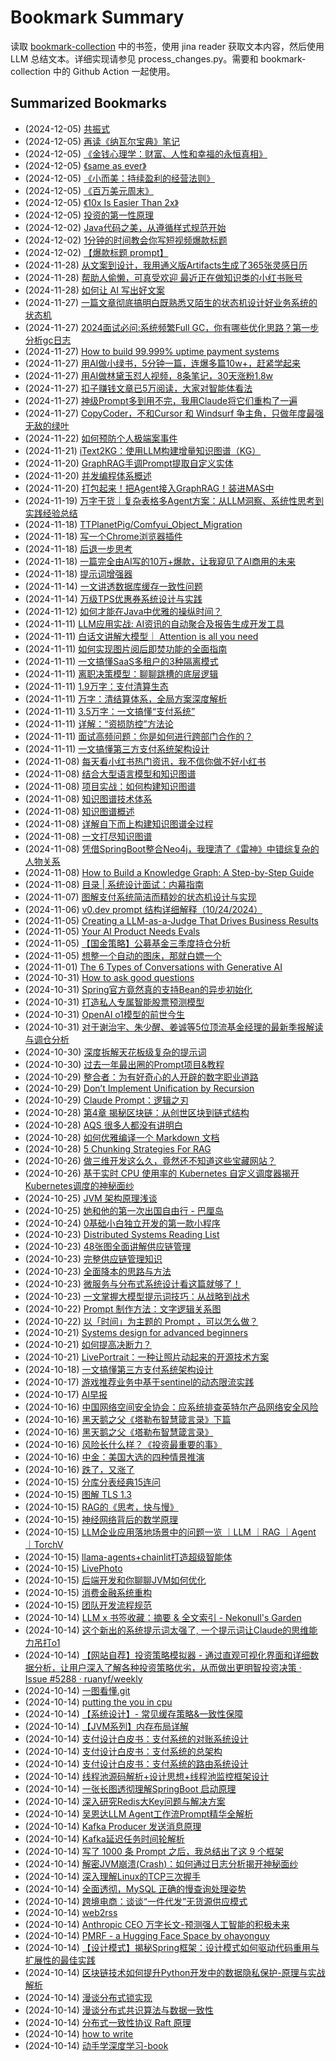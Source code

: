 # Bookmark Summary 
读取 [bookmark-collection](https://github.com/zo0043/bookmark-collection) 中的书签，使用 jina reader 获取文本内容，然后使用 LLM 总结文本。详细实现请参见 process_changes.py。需要和 bookmark-collection 中的 Github Action 一起使用。

## Summarized Bookmarks
- (2024-12-05) [共振式](data/202412/2024-12-05-%E5%85%B1%E6%8C%AF%E5%BC%8F.md)
- (2024-12-05) [再读《纳瓦尔宝典》笔记](data/202412/2024-12-05-%E5%86%8D%E8%AF%BB%E3%80%8A%E7%BA%B3%E7%93%A6%E5%B0%94%E5%AE%9D%E5%85%B8%E3%80%8B%E7%AC%94%E8%AE%B0.md)
- (2024-12-05) [《金钱心理学：财富、人性和幸福的永恒真相》 ](data/202412/2024-12-05-%E3%80%8A%E9%87%91%E9%92%B1%E5%BF%83%E7%90%86%E5%AD%A6%EF%BC%9A%E8%B4%A2%E5%AF%8C%E3%80%81%E4%BA%BA%E6%80%A7%E5%92%8C%E5%B9%B8%E7%A6%8F%E7%9A%84%E6%B0%B8%E6%81%92%E7%9C%9F%E7%9B%B8%E3%80%8B.md)
- (2024-12-05) [《same as  ever》](data/202412/2024-12-05-%E3%80%8Asame-as-ever%E3%80%8B.md)
- (2024-12-05) [《小而美：持续盈利的经营法则》](data/202412/2024-12-05-%E3%80%8A%E5%B0%8F%E8%80%8C%E7%BE%8E%EF%BC%9A%E6%8C%81%E7%BB%AD%E7%9B%88%E5%88%A9%E7%9A%84%E7%BB%8F%E8%90%A5%E6%B3%95%E5%88%99%E3%80%8B.md)
- (2024-12-05) [《百万美元周末》](data/202412/2024-12-05-%E3%80%8A%E7%99%BE%E4%B8%87%E7%BE%8E%E5%85%83%E5%91%A8%E6%9C%AB%E3%80%8B.md)
- (2024-12-05) [《10x Is Easier Than 2x》](data/202412/2024-12-05-%E3%80%8A10x-is-easier-than-2x%E3%80%8B.md)
- (2024-12-05) [投资的第一性原理](data/202412/2024-12-05-%E6%8A%95%E8%B5%84%E7%9A%84%E7%AC%AC%E4%B8%80%E6%80%A7%E5%8E%9F%E7%90%86.md)
- (2024-12-02) [Java代码之美，从遵循样式规范开始](data/202412/2024-12-02-java%E4%BB%A3%E7%A0%81%E4%B9%8B%E7%BE%8E%EF%BC%8C%E4%BB%8E%E9%81%B5%E5%BE%AA%E6%A0%B7%E5%BC%8F%E8%A7%84%E8%8C%83%E5%BC%80%E5%A7%8B.md)
- (2024-12-02) [1分钟的时间教会你写短视频爆款标题](data/202412/2024-12-02-1%E5%88%86%E9%92%9F%E7%9A%84%E6%97%B6%E9%97%B4%E6%95%99%E4%BC%9A%E4%BD%A0%E5%86%99%E7%9F%AD%E8%A7%86%E9%A2%91%E7%88%86%E6%AC%BE%E6%A0%87%E9%A2%98.md)
- (2024-12-02) [【爆款标题 prompt】 ](data/202412/2024-12-02-%E3%80%90%E7%88%86%E6%AC%BE%E6%A0%87%E9%A2%98-prompt%E3%80%91.md)
- (2024-11-28) [从文案到设计，我用通义版Artifacts生成了365张灵感日历](data/202411/2024-11-28-%E4%BB%8E%E6%96%87%E6%A1%88%E5%88%B0%E8%AE%BE%E8%AE%A1%EF%BC%8C%E6%88%91%E7%94%A8%E9%80%9A%E4%B9%89%E7%89%88artifacts%E7%94%9F%E6%88%90%E4%BA%86365%E5%BC%A0%E7%81%B5%E6%84%9F%E6%97%A5%E5%8E%86.md)
- (2024-11-28) [帮助人偷懒，可真受欢迎  最近正在做知识类的小红书账号](data/202411/2024-11-28-%E5%B8%AE%E5%8A%A9%E4%BA%BA%E5%81%B7%E6%87%92%EF%BC%8C%E5%8F%AF%E7%9C%9F%E5%8F%97%E6%AC%A2%E8%BF%8E-%E6%9C%80%E8%BF%91%E6%AD%A3%E5%9C%A8%E5%81%9A%E7%9F%A5%E8%AF%86%E7%B1%BB%E7%9A%84%E5%B0%8F%E7%BA%A2%E4%B9%A6%E8%B4%A6%E5%8F%B7.md)
- (2024-11-28) [如何让 AI 写出好文案](data/202411/2024-11-28-%E5%A6%82%E4%BD%95%E8%AE%A9-ai-%E5%86%99%E5%87%BA%E5%A5%BD%E6%96%87%E6%A1%88.md)
- (2024-11-27) [一篇文章彻底搞明白既熟悉又陌生的状态机设计好业务系统的状态机](data/202411/2024-11-27-%E4%B8%80%E7%AF%87%E6%96%87%E7%AB%A0%E5%BD%BB%E5%BA%95%E6%90%9E%E6%98%8E%E7%99%BD%E6%97%A2%E7%86%9F%E6%82%89%E5%8F%88%E9%99%8C%E7%94%9F%E7%9A%84%E7%8A%B6%E6%80%81%E6%9C%BA%E8%AE%BE%E8%AE%A1%E5%A5%BD%E4%B8%9A%E5%8A%A1%E7%B3%BB%E7%BB%9F%E7%9A%84%E7%8A%B6%E6%80%81%E6%9C%BA.md)
- (2024-11-27) [2024面试必问:系统频繁Full GC，你有哪些优化思路？第一步分析gc日志](data/202411/2024-11-27-2024%E9%9D%A2%E8%AF%95%E5%BF%85%E9%97%AE-%E7%B3%BB%E7%BB%9F%E9%A2%91%E7%B9%81full-gc%EF%BC%8C%E4%BD%A0%E6%9C%89%E5%93%AA%E4%BA%9B%E4%BC%98%E5%8C%96%E6%80%9D%E8%B7%AF%EF%BC%9F%E7%AC%AC%E4%B8%80%E6%AD%A5%E5%88%86%E6%9E%90gc%E6%97%A5%E5%BF%97.md)
- (2024-11-27) [How to build 99.999% uptime payment systems](data/202411/2024-11-27-how-to-build-99.999%25-uptime-payment-systems.md)
- (2024-11-27) [用AI做小绿书，5分钟一篇，连爆多篇10w+，赶紧学起来](data/202411/2024-11-27-%E7%94%A8ai%E5%81%9A%E5%B0%8F%E7%BB%BF%E4%B9%A6%EF%BC%8C5%E5%88%86%E9%92%9F%E4%B8%80%E7%AF%87%EF%BC%8C%E8%BF%9E%E7%88%86%E5%A4%9A%E7%AF%8710w%2B%EF%BC%8C%E8%B5%B6%E7%B4%A7%E5%AD%A6%E8%B5%B7%E6%9D%A5.md)
- (2024-11-27) [用AI做林黛玉怼人视频，8条笔记，30天涨粉1.8w](data/202411/2024-11-27-%E7%94%A8ai%E5%81%9A%E6%9E%97%E9%BB%9B%E7%8E%89%E6%80%BC%E4%BA%BA%E8%A7%86%E9%A2%91%EF%BC%8C8%E6%9D%A1%E7%AC%94%E8%AE%B0%EF%BC%8C30%E5%A4%A9%E6%B6%A8%E7%B2%891.8w.md)
- (2024-11-27) [扣子赚钱文章已5万阅读，大家对智能体看法](data/202411/2024-11-27-%E6%89%A3%E5%AD%90%E8%B5%9A%E9%92%B1%E6%96%87%E7%AB%A0%E5%B7%B25%E4%B8%87%E9%98%85%E8%AF%BB%EF%BC%8C%E5%A4%A7%E5%AE%B6%E5%AF%B9%E6%99%BA%E8%83%BD%E4%BD%93%E7%9C%8B%E6%B3%95.md)
- (2024-11-27) [神级Prompt多到用不完，我用Claude将它们重构了一遍](data/202411/2024-11-27-%E7%A5%9E%E7%BA%A7prompt%E5%A4%9A%E5%88%B0%E7%94%A8%E4%B8%8D%E5%AE%8C%EF%BC%8C%E6%88%91%E7%94%A8claude%E5%B0%86%E5%AE%83%E4%BB%AC%E9%87%8D%E6%9E%84%E4%BA%86%E4%B8%80%E9%81%8D.md)
- (2024-11-27) [CopyCoder，不和Cursor 和 Windsurf 争主角，只做年度最强无敌的绿叶](data/202411/2024-11-27-copycoder%EF%BC%8C%E4%B8%8D%E5%92%8Ccursor-%E5%92%8C-windsurf-%E4%BA%89%E4%B8%BB%E8%A7%92%EF%BC%8C%E5%8F%AA%E5%81%9A%E5%B9%B4%E5%BA%A6%E6%9C%80%E5%BC%BA%E6%97%A0%E6%95%8C%E7%9A%84%E7%BB%BF%E5%8F%B6.md)
- (2024-11-22) [如何预防个人极端案事件](data/202411/2024-11-22-%E5%A6%82%E4%BD%95%E9%A2%84%E9%98%B2%E4%B8%AA%E4%BA%BA%E6%9E%81%E7%AB%AF%E6%A1%88%E4%BA%8B%E4%BB%B6.md)
- (2024-11-21) [iText2KG：使用LLM构建增量知识图谱（KG）](data/202411/2024-11-21-itext2kg%EF%BC%9A%E4%BD%BF%E7%94%A8llm%E6%9E%84%E5%BB%BA%E5%A2%9E%E9%87%8F%E7%9F%A5%E8%AF%86%E5%9B%BE%E8%B0%B1%EF%BC%88kg%EF%BC%89.md)
- (2024-11-20) [GraphRAG手调Prompt提取自定义实体](data/202411/2024-11-20-graphrag%E6%89%8B%E8%B0%83prompt%E6%8F%90%E5%8F%96%E8%87%AA%E5%AE%9A%E4%B9%89%E5%AE%9E%E4%BD%93.md)
- (2024-11-20) [并发编程体系概述](data/202411/2024-11-20-%E5%B9%B6%E5%8F%91%E7%BC%96%E7%A8%8B%E4%BD%93%E7%B3%BB%E6%A6%82%E8%BF%B0.md)
- (2024-11-20) [打包起来！把Agent接入GraphRAG！装进MAS中](data/202411/2024-11-20-%E6%89%93%E5%8C%85%E8%B5%B7%E6%9D%A5%EF%BC%81%E6%8A%8Aagent%E6%8E%A5%E5%85%A5graphrag%EF%BC%81%E8%A3%85%E8%BF%9Bmas%E4%B8%AD.md)
- (2024-11-19) [万字干货｜复杂表格多Agent方案：从LLM洞察、系统性思考到实践经验总结](data/202411/2024-11-19-%E4%B8%87%E5%AD%97%E5%B9%B2%E8%B4%A7%EF%BD%9C%E5%A4%8D%E6%9D%82%E8%A1%A8%E6%A0%BC%E5%A4%9Aagent%E6%96%B9%E6%A1%88%EF%BC%9A%E4%BB%8Ellm%E6%B4%9E%E5%AF%9F%E3%80%81%E7%B3%BB%E7%BB%9F%E6%80%A7%E6%80%9D%E8%80%83%E5%88%B0%E5%AE%9E%E8%B7%B5%E7%BB%8F%E9%AA%8C%E6%80%BB%E7%BB%93.md)
- (2024-11-18) [TTPlanetPig/Comfyui_Object_Migration](data/202411/2024-11-18-ttplanetpig-comfyui_object_migration.md)
- (2024-11-18) [写一个Chrome浏览器插件](data/202411/2024-11-18-%E5%86%99%E4%B8%80%E4%B8%AAchrome%E6%B5%8F%E8%A7%88%E5%99%A8%E6%8F%92%E4%BB%B6.md)
- (2024-11-18) [后退一步思考](data/202411/2024-11-18-%E5%90%8E%E9%80%80%E4%B8%80%E6%AD%A5%E6%80%9D%E8%80%83.md)
- (2024-11-18) [一篇完全由AI写的10万+爆款，让我窥见了AI商用的未来](data/202411/2024-11-18-%E4%B8%80%E7%AF%87%E5%AE%8C%E5%85%A8%E7%94%B1ai%E5%86%99%E7%9A%8410%E4%B8%87%2B%E7%88%86%E6%AC%BE%EF%BC%8C%E8%AE%A9%E6%88%91%E7%AA%A5%E8%A7%81%E4%BA%86ai%E5%95%86%E7%94%A8%E7%9A%84%E6%9C%AA%E6%9D%A5.md)
- (2024-11-18) [提示词增强器](data/202411/2024-11-18-%E6%8F%90%E7%A4%BA%E8%AF%8D%E5%A2%9E%E5%BC%BA%E5%99%A8.md)
- (2024-11-14) [一文讲透数据库缓存一致性问题](data/202411/2024-11-14-%E4%B8%80%E6%96%87%E8%AE%B2%E9%80%8F%E6%95%B0%E6%8D%AE%E5%BA%93%E7%BC%93%E5%AD%98%E4%B8%80%E8%87%B4%E6%80%A7%E9%97%AE%E9%A2%98.md)
- (2024-11-14) [万级TPS优惠券系统设计与实践](data/202411/2024-11-14-%E4%B8%87%E7%BA%A7tps%E4%BC%98%E6%83%A0%E5%88%B8%E7%B3%BB%E7%BB%9F%E8%AE%BE%E8%AE%A1%E4%B8%8E%E5%AE%9E%E8%B7%B5.md)
- (2024-11-12) [如何才能在Java中优雅的操纵时间？](data/202411/2024-11-12-%E5%A6%82%E4%BD%95%E6%89%8D%E8%83%BD%E5%9C%A8java%E4%B8%AD%E4%BC%98%E9%9B%85%E7%9A%84%E6%93%8D%E7%BA%B5%E6%97%B6%E9%97%B4%EF%BC%9F.md)
- (2024-11-11) [LLM应用实战: AI资讯的自动聚合及报告生成开发工具](data/202411/2024-11-11-llm%E5%BA%94%E7%94%A8%E5%AE%9E%E6%88%98-ai%E8%B5%84%E8%AE%AF%E7%9A%84%E8%87%AA%E5%8A%A8%E8%81%9A%E5%90%88%E5%8F%8A%E6%8A%A5%E5%91%8A%E7%94%9F%E6%88%90%E5%BC%80%E5%8F%91%E5%B7%A5%E5%85%B7.md)
- (2024-11-11) [白话文讲解大模型｜ Attention is all you need](data/202411/2024-11-11-%E7%99%BD%E8%AF%9D%E6%96%87%E8%AE%B2%E8%A7%A3%E5%A4%A7%E6%A8%A1%E5%9E%8B%EF%BD%9C-attention-is-all-you-need.md)
- (2024-11-11) [如何实现图片阅后即焚功能的全面指南](data/202411/2024-11-11-%E5%A6%82%E4%BD%95%E5%AE%9E%E7%8E%B0%E5%9B%BE%E7%89%87%E9%98%85%E5%90%8E%E5%8D%B3%E7%84%9A%E5%8A%9F%E8%83%BD%E7%9A%84%E5%85%A8%E9%9D%A2%E6%8C%87%E5%8D%97.md)
- (2024-11-11) [一文搞懂SaaS多租户的3种隔离模式](data/202411/2024-11-11-%E4%B8%80%E6%96%87%E6%90%9E%E6%87%82saas%E5%A4%9A%E7%A7%9F%E6%88%B7%E7%9A%843%E7%A7%8D%E9%9A%94%E7%A6%BB%E6%A8%A1%E5%BC%8F.md)
- (2024-11-11) [离职决策模型：聊聊跳槽的底层逻辑](data/202411/2024-11-11-%E7%A6%BB%E8%81%8C%E5%86%B3%E7%AD%96%E6%A8%A1%E5%9E%8B%EF%BC%9A%E8%81%8A%E8%81%8A%E8%B7%B3%E6%A7%BD%E7%9A%84%E5%BA%95%E5%B1%82%E9%80%BB%E8%BE%91.md)
- (2024-11-11) [1.9万字：支付清算生态](data/202411/2024-11-11-1.9%E4%B8%87%E5%AD%97%EF%BC%9A%E6%94%AF%E4%BB%98%E6%B8%85%E7%AE%97%E7%94%9F%E6%80%81.md)
- (2024-11-11) [万字：清结算体系，全局方案深度解析](data/202411/2024-11-11-%E4%B8%87%E5%AD%97%EF%BC%9A%E6%B8%85%E7%BB%93%E7%AE%97%E4%BD%93%E7%B3%BB%EF%BC%8C%E5%85%A8%E5%B1%80%E6%96%B9%E6%A1%88%E6%B7%B1%E5%BA%A6%E8%A7%A3%E6%9E%90.md)
- (2024-11-11) [3.5万字：一文搞懂“支付系统”](data/202411/2024-11-11-3.5%E4%B8%87%E5%AD%97%EF%BC%9A%E4%B8%80%E6%96%87%E6%90%9E%E6%87%82%E2%80%9C%E6%94%AF%E4%BB%98%E7%B3%BB%E7%BB%9F%E2%80%9D.md)
- (2024-11-11) [详解：“资损防控”方法论](data/202411/2024-11-11-%E8%AF%A6%E8%A7%A3%EF%BC%9A%E2%80%9C%E8%B5%84%E6%8D%9F%E9%98%B2%E6%8E%A7%E2%80%9D%E6%96%B9%E6%B3%95%E8%AE%BA.md)
- (2024-11-11) [面试高频问题：你是如何进行跨部门合作的？](data/202411/2024-11-11-%E9%9D%A2%E8%AF%95%E9%AB%98%E9%A2%91%E9%97%AE%E9%A2%98%EF%BC%9A%E4%BD%A0%E6%98%AF%E5%A6%82%E4%BD%95%E8%BF%9B%E8%A1%8C%E8%B7%A8%E9%83%A8%E9%97%A8%E5%90%88%E4%BD%9C%E7%9A%84%EF%BC%9F.md)
- (2024-11-11) [一文搞懂第三方支付系统架构设计](data/202411/2024-11-11-%E4%B8%80%E6%96%87%E6%90%9E%E6%87%82%E7%AC%AC%E4%B8%89%E6%96%B9%E6%94%AF%E4%BB%98%E7%B3%BB%E7%BB%9F%E6%9E%B6%E6%9E%84%E8%AE%BE%E8%AE%A1.md)
- (2024-11-08) [每天看小红书热门资讯，我不信你做不好小红书](data/202411/2024-11-08-%E6%AF%8F%E5%A4%A9%E7%9C%8B%E5%B0%8F%E7%BA%A2%E4%B9%A6%E7%83%AD%E9%97%A8%E8%B5%84%E8%AE%AF%EF%BC%8C%E6%88%91%E4%B8%8D%E4%BF%A1%E4%BD%A0%E5%81%9A%E4%B8%8D%E5%A5%BD%E5%B0%8F%E7%BA%A2%E4%B9%A6.md)
- (2024-11-08) [结合大型语言模型和知识图谱 ](data/202411/2024-11-08-%E7%BB%93%E5%90%88%E5%A4%A7%E5%9E%8B%E8%AF%AD%E8%A8%80%E6%A8%A1%E5%9E%8B%E5%92%8C%E7%9F%A5%E8%AF%86%E5%9B%BE%E8%B0%B1.md)
- (2024-11-08) [项目实战：如何构建知识图谱](data/202411/2024-11-08-%E9%A1%B9%E7%9B%AE%E5%AE%9E%E6%88%98%EF%BC%9A%E5%A6%82%E4%BD%95%E6%9E%84%E5%BB%BA%E7%9F%A5%E8%AF%86%E5%9B%BE%E8%B0%B1.md)
- (2024-11-08) [知识图谱技术体系](data/202411/2024-11-08-%E7%9F%A5%E8%AF%86%E5%9B%BE%E8%B0%B1%E6%8A%80%E6%9C%AF%E4%BD%93%E7%B3%BB.md)
- (2024-11-08) [知识图谱概述](data/202411/2024-11-08-%E7%9F%A5%E8%AF%86%E5%9B%BE%E8%B0%B1%E6%A6%82%E8%BF%B0.md)
- (2024-11-08) [详解自下而上构建知识图谱全过程](data/202411/2024-11-08-%E8%AF%A6%E8%A7%A3%E8%87%AA%E4%B8%8B%E8%80%8C%E4%B8%8A%E6%9E%84%E5%BB%BA%E7%9F%A5%E8%AF%86%E5%9B%BE%E8%B0%B1%E5%85%A8%E8%BF%87%E7%A8%8B.md)
- (2024-11-08) [一文打尽知识图谱](data/202411/2024-11-08-%E4%B8%80%E6%96%87%E6%89%93%E5%B0%BD%E7%9F%A5%E8%AF%86%E5%9B%BE%E8%B0%B1.md)
- (2024-11-08) [凭借SpringBoot整合Neo4j，我理清了《雷神》中错综复杂的人物关系](data/202411/2024-11-08-%E5%87%AD%E5%80%9Fspringboot%E6%95%B4%E5%90%88neo4j%EF%BC%8C%E6%88%91%E7%90%86%E6%B8%85%E4%BA%86%E3%80%8A%E9%9B%B7%E7%A5%9E%E3%80%8B%E4%B8%AD%E9%94%99%E7%BB%BC%E5%A4%8D%E6%9D%82%E7%9A%84%E4%BA%BA%E7%89%A9%E5%85%B3%E7%B3%BB.md)
- (2024-11-08) [How to Build a Knowledge Graph: A Step-by-Step Guide](data/202411/2024-11-08-how-to-build-a-knowledge-graph-a-step-by-step-guide.md)
- (2024-11-08) [目录 | 系统设计面试：内幕指南](data/202411/2024-11-08-%E7%9B%AE%E5%BD%95-%E7%B3%BB%E7%BB%9F%E8%AE%BE%E8%AE%A1%E9%9D%A2%E8%AF%95%EF%BC%9A%E5%86%85%E5%B9%95%E6%8C%87%E5%8D%97.md)
- (2024-11-07) [图解支付系统简洁而精妙的状态机设计与实现](data/202411/2024-11-07-%E5%9B%BE%E8%A7%A3%E6%94%AF%E4%BB%98%E7%B3%BB%E7%BB%9F%E7%AE%80%E6%B4%81%E8%80%8C%E7%B2%BE%E5%A6%99%E7%9A%84%E7%8A%B6%E6%80%81%E6%9C%BA%E8%AE%BE%E8%AE%A1%E4%B8%8E%E5%AE%9E%E7%8E%B0.md)
- (2024-11-06) [v0.dev prompt 结构详细解释（10/24/2024）](data/202411/2024-11-06-v0.dev-prompt-%E7%BB%93%E6%9E%84%E8%AF%A6%E7%BB%86%E8%A7%A3%E9%87%8A%EF%BC%8810-24-2024%EF%BC%89.md)
- (2024-11-05) [Creating a LLM-as-a-Judge That Drives Business Results](data/202411/2024-11-05-creating-a-llm-as-a-judge-that-drives-business-results.md)
- (2024-11-05) [Your AI Product Needs Evals](data/202411/2024-11-05-your-ai-product-needs-evals.md)
- (2024-11-05) [【国金策略】公募基金三季度持仓分析](data/202411/2024-11-05-%E3%80%90%E5%9B%BD%E9%87%91%E7%AD%96%E7%95%A5%E3%80%91%E5%85%AC%E5%8B%9F%E5%9F%BA%E9%87%91%E4%B8%89%E5%AD%A3%E5%BA%A6%E6%8C%81%E4%BB%93%E5%88%86%E6%9E%90.md)
- (2024-11-05) [想整一个自动的图床，那就白嫖一个](data/202411/2024-11-05-%E6%83%B3%E6%95%B4%E4%B8%80%E4%B8%AA%E8%87%AA%E5%8A%A8%E7%9A%84%E5%9B%BE%E5%BA%8A%EF%BC%8C%E9%82%A3%E5%B0%B1%E7%99%BD%E5%AB%96%E4%B8%80%E4%B8%AA.md)
- (2024-11-01) [The 6 Types of Conversations with Generative AI](data/202411/2024-11-01-the-6-types-of-conversations-with-generative-ai.md)
- (2024-10-31) [How to ask good questions](data/202410/2024-10-31-how-to-ask-good-questions.md)
- (2024-10-31) [Spring官方竟然真的支持Bean的异步初始化](data/202410/2024-10-31-spring%E5%AE%98%E6%96%B9%E7%AB%9F%E7%84%B6%E7%9C%9F%E7%9A%84%E6%94%AF%E6%8C%81bean%E7%9A%84%E5%BC%82%E6%AD%A5%E5%88%9D%E5%A7%8B%E5%8C%96.md)
- (2024-10-31) [打造私人专属智能股票预测模型](data/202410/2024-10-31-%E6%89%93%E9%80%A0%E7%A7%81%E4%BA%BA%E4%B8%93%E5%B1%9E%E6%99%BA%E8%83%BD%E8%82%A1%E7%A5%A8%E9%A2%84%E6%B5%8B%E6%A8%A1%E5%9E%8B.md)
- (2024-10-31) [OpenAI o1模型的前世今生](data/202410/2024-10-31-openai-o1%E6%A8%A1%E5%9E%8B%E7%9A%84%E5%89%8D%E4%B8%96%E4%BB%8A%E7%94%9F.md)
- (2024-10-31) [对于谢治宇、朱少醒、姜诚等5位顶流基金经理的最新季报解读与调仓分析](data/202410/2024-10-31-%E5%AF%B9%E4%BA%8E%E8%B0%A2%E6%B2%BB%E5%AE%87%E3%80%81%E6%9C%B1%E5%B0%91%E9%86%92%E3%80%81%E5%A7%9C%E8%AF%9A%E7%AD%895%E4%BD%8D%E9%A1%B6%E6%B5%81%E5%9F%BA%E9%87%91%E7%BB%8F%E7%90%86%E7%9A%84%E6%9C%80%E6%96%B0%E5%AD%A3%E6%8A%A5%E8%A7%A3%E8%AF%BB%E4%B8%8E%E8%B0%83%E4%BB%93%E5%88%86%E6%9E%90.md)
- (2024-10-30) [深度拆解天花板级复杂的提示词](data/202410/2024-10-30-%E6%B7%B1%E5%BA%A6%E6%8B%86%E8%A7%A3%E5%A4%A9%E8%8A%B1%E6%9D%BF%E7%BA%A7%E5%A4%8D%E6%9D%82%E7%9A%84%E6%8F%90%E7%A4%BA%E8%AF%8D.md)
- (2024-10-30) [过去一年最出圈的Prompt项目&教程](data/202410/2024-10-30-%E8%BF%87%E5%8E%BB%E4%B8%80%E5%B9%B4%E6%9C%80%E5%87%BA%E5%9C%88%E7%9A%84prompt%E9%A1%B9%E7%9B%AE%26%E6%95%99%E7%A8%8B.md)
- (2024-10-29) [整合者：为有好奇心的人开辟的数字职业道路](data/202410/2024-10-29-%E6%95%B4%E5%90%88%E8%80%85%EF%BC%9A%E4%B8%BA%E6%9C%89%E5%A5%BD%E5%A5%87%E5%BF%83%E7%9A%84%E4%BA%BA%E5%BC%80%E8%BE%9F%E7%9A%84%E6%95%B0%E5%AD%97%E8%81%8C%E4%B8%9A%E9%81%93%E8%B7%AF.md)
- (2024-10-29) [Don’t Implement Unification by Recursion](data/202410/2024-10-29-don%E2%80%99t-implement-unification-by-recursion.md)
- (2024-10-29) [Claude Prompt：逻辑之刃](data/202410/2024-10-29-claude-prompt%EF%BC%9A%E9%80%BB%E8%BE%91%E4%B9%8B%E5%88%83.md)
- (2024-10-28) [第4章 揭秘区块链：从创世区块到链式结构](data/202410/2024-10-28-%E7%AC%AC4%E7%AB%A0-%E6%8F%AD%E7%A7%98%E5%8C%BA%E5%9D%97%E9%93%BE%EF%BC%9A%E4%BB%8E%E5%88%9B%E4%B8%96%E5%8C%BA%E5%9D%97%E5%88%B0%E9%93%BE%E5%BC%8F%E7%BB%93%E6%9E%84.md)
- (2024-10-28) [AQS 很多人都没有讲明白 ](data/202410/2024-10-28-aqs-%E5%BE%88%E5%A4%9A%E4%BA%BA%E9%83%BD%E6%B2%A1%E6%9C%89%E8%AE%B2%E6%98%8E%E7%99%BD.md)
- (2024-10-28) [如何优雅编译一个 Markdown 文档](data/202410/2024-10-28-%E5%A6%82%E4%BD%95%E4%BC%98%E9%9B%85%E7%BC%96%E8%AF%91%E4%B8%80%E4%B8%AA-markdown-%E6%96%87%E6%A1%A3.md)
- (2024-10-28) [5 Chunking Strategies For RAG](data/202410/2024-10-28-5-chunking-strategies-for-rag.md)
- (2024-10-26) [做三维开发这么久，竟然还不知道这些宝藏网站？](data/202410/2024-10-26-%E5%81%9A%E4%B8%89%E7%BB%B4%E5%BC%80%E5%8F%91%E8%BF%99%E4%B9%88%E4%B9%85%EF%BC%8C%E7%AB%9F%E7%84%B6%E8%BF%98%E4%B8%8D%E7%9F%A5%E9%81%93%E8%BF%99%E4%BA%9B%E5%AE%9D%E8%97%8F%E7%BD%91%E7%AB%99%EF%BC%9F.md)
- (2024-10-26) [基于实时 CPU 使用率的 Kubernetes 自定义调度器揭开Kubernetes调度的神秘面纱](data/202410/2024-10-26-%E5%9F%BA%E4%BA%8E%E5%AE%9E%E6%97%B6-cpu-%E4%BD%BF%E7%94%A8%E7%8E%87%E7%9A%84-kubernetes-%E8%87%AA%E5%AE%9A%E4%B9%89%E8%B0%83%E5%BA%A6%E5%99%A8%E6%8F%AD%E5%BC%80kubernetes%E8%B0%83%E5%BA%A6%E7%9A%84%E7%A5%9E%E7%A7%98%E9%9D%A2%E7%BA%B1.md)
- (2024-10-25) [JVM 架构原理浅谈](data/202410/2024-10-25-jvm-%E6%9E%B6%E6%9E%84%E5%8E%9F%E7%90%86%E6%B5%85%E8%B0%88.md)
- (2024-10-25) [她和他的第一次出国自由行 - 巴厘岛](data/202410/2024-10-25-%E5%A5%B9%E5%92%8C%E4%BB%96%E7%9A%84%E7%AC%AC%E4%B8%80%E6%AC%A1%E5%87%BA%E5%9B%BD%E8%87%AA%E7%94%B1%E8%A1%8C---%E5%B7%B4%E5%8E%98%E5%B2%9B.md)
- (2024-10-24) [0基础小白独立开发的第一款小程序 ](data/202410/2024-10-24-0%E5%9F%BA%E7%A1%80%E5%B0%8F%E7%99%BD%E7%8B%AC%E7%AB%8B%E5%BC%80%E5%8F%91%E7%9A%84%E7%AC%AC%E4%B8%80%E6%AC%BE%E5%B0%8F%E7%A8%8B%E5%BA%8F.md)
- (2024-10-23) [Distributed Systems Reading List](data/202410/2024-10-23-distributed-systems-reading-list.md)
- (2024-10-23) [48张图全面讲解供应链管理](data/202410/2024-10-23-48%E5%BC%A0%E5%9B%BE%E5%85%A8%E9%9D%A2%E8%AE%B2%E8%A7%A3%E4%BE%9B%E5%BA%94%E9%93%BE%E7%AE%A1%E7%90%86.md)
- (2024-10-23) [完整供应链管理知识](data/202410/2024-10-23-%E5%AE%8C%E6%95%B4%E4%BE%9B%E5%BA%94%E9%93%BE%E7%AE%A1%E7%90%86%E7%9F%A5%E8%AF%86.md)
- (2024-10-23) [全面降本的思路与方法](data/202410/2024-10-23-%E5%85%A8%E9%9D%A2%E9%99%8D%E6%9C%AC%E7%9A%84%E6%80%9D%E8%B7%AF%E4%B8%8E%E6%96%B9%E6%B3%95.md)
- (2024-10-23) [微服务与分布式系统设计看这篇就够了！](data/202410/2024-10-23-%E5%BE%AE%E6%9C%8D%E5%8A%A1%E4%B8%8E%E5%88%86%E5%B8%83%E5%BC%8F%E7%B3%BB%E7%BB%9F%E8%AE%BE%E8%AE%A1%E7%9C%8B%E8%BF%99%E7%AF%87%E5%B0%B1%E5%A4%9F%E4%BA%86%EF%BC%81.md)
- (2024-10-23) [一文掌握大模型提示词技巧：从战略到战术](data/202410/2024-10-23-%E4%B8%80%E6%96%87%E6%8E%8C%E6%8F%A1%E5%A4%A7%E6%A8%A1%E5%9E%8B%E6%8F%90%E7%A4%BA%E8%AF%8D%E6%8A%80%E5%B7%A7%EF%BC%9A%E4%BB%8E%E6%88%98%E7%95%A5%E5%88%B0%E6%88%98%E6%9C%AF.md)
- (2024-10-22) [Prompt 制作方法：文字逻辑关系图](data/202410/2024-10-22-prompt-%E5%88%B6%E4%BD%9C%E6%96%B9%E6%B3%95%EF%BC%9A%E6%96%87%E5%AD%97%E9%80%BB%E8%BE%91%E5%85%B3%E7%B3%BB%E5%9B%BE.md)
- (2024-10-22) [以「时间」为主题的 Prompt ，可以怎么做？](data/202410/2024-10-22-%E4%BB%A5%E3%80%8C%E6%97%B6%E9%97%B4%E3%80%8D%E4%B8%BA%E4%B8%BB%E9%A2%98%E7%9A%84-prompt-%EF%BC%8C%E5%8F%AF%E4%BB%A5%E6%80%8E%E4%B9%88%E5%81%9A%EF%BC%9F.md)
- (2024-10-21) [Systems design for advanced beginners](data/202410/2024-10-21-systems-design-for-advanced-beginners.md)
- (2024-10-21) [如何提高决断力？](data/202410/2024-10-21-%E5%A6%82%E4%BD%95%E6%8F%90%E9%AB%98%E5%86%B3%E6%96%AD%E5%8A%9B%EF%BC%9F.md)
- (2024-10-21) [LivePortrait：一种让照片动起来的开源技术方案](data/202410/2024-10-21-liveportrait%EF%BC%9A%E4%B8%80%E7%A7%8D%E8%AE%A9%E7%85%A7%E7%89%87%E5%8A%A8%E8%B5%B7%E6%9D%A5%E7%9A%84%E5%BC%80%E6%BA%90%E6%8A%80%E6%9C%AF%E6%96%B9%E6%A1%88.md)
- (2024-10-18) [一文搞懂第三方支付系统架构设计](data/202410/2024-10-18-%E4%B8%80%E6%96%87%E6%90%9E%E6%87%82%E7%AC%AC%E4%B8%89%E6%96%B9%E6%94%AF%E4%BB%98%E7%B3%BB%E7%BB%9F%E6%9E%B6%E6%9E%84%E8%AE%BE%E8%AE%A1.md)
- (2024-10-17) [游戏推荐业务中基于sentinel的动态限流实践](data/202410/2024-10-17-%E6%B8%B8%E6%88%8F%E6%8E%A8%E8%8D%90%E4%B8%9A%E5%8A%A1%E4%B8%AD%E5%9F%BA%E4%BA%8Esentinel%E7%9A%84%E5%8A%A8%E6%80%81%E9%99%90%E6%B5%81%E5%AE%9E%E8%B7%B5.md)
- (2024-10-17) [AI早报](data/202410/2024-10-17-ai%E6%97%A9%E6%8A%A5.md)
- (2024-10-16) [中国网络空间安全协会：应系统排查英特尔产品网络安全风险](data/202410/2024-10-16-%E4%B8%AD%E5%9B%BD%E7%BD%91%E7%BB%9C%E7%A9%BA%E9%97%B4%E5%AE%89%E5%85%A8%E5%8D%8F%E4%BC%9A%EF%BC%9A%E5%BA%94%E7%B3%BB%E7%BB%9F%E6%8E%92%E6%9F%A5%E8%8B%B1%E7%89%B9%E5%B0%94%E4%BA%A7%E5%93%81%E7%BD%91%E7%BB%9C%E5%AE%89%E5%85%A8%E9%A3%8E%E9%99%A9.md)
- (2024-10-16) [黑天鹅之父《塔勒布智慧箴言录》下篇](data/202410/2024-10-16-%E9%BB%91%E5%A4%A9%E9%B9%85%E4%B9%8B%E7%88%B6%E3%80%8A%E5%A1%94%E5%8B%92%E5%B8%83%E6%99%BA%E6%85%A7%E7%AE%B4%E8%A8%80%E5%BD%95%E3%80%8B%E4%B8%8B%E7%AF%87.md)
- (2024-10-16) [黑天鹅之父《塔勒布智慧箴言录》](data/202410/2024-10-16-%E9%BB%91%E5%A4%A9%E9%B9%85%E4%B9%8B%E7%88%B6%E3%80%8A%E5%A1%94%E5%8B%92%E5%B8%83%E6%99%BA%E6%85%A7%E7%AE%B4%E8%A8%80%E5%BD%95%E3%80%8B.md)
- (2024-10-16) [风险长什么样？《投资最重要的事》](data/202410/2024-10-16-%E9%A3%8E%E9%99%A9%E9%95%BF%E4%BB%80%E4%B9%88%E6%A0%B7%EF%BC%9F%E3%80%8A%E6%8A%95%E8%B5%84%E6%9C%80%E9%87%8D%E8%A6%81%E7%9A%84%E4%BA%8B%E3%80%8B.md)
- (2024-10-16) [中金：美国大选的四种情景推演](data/202410/2024-10-16-%E4%B8%AD%E9%87%91%EF%BC%9A%E7%BE%8E%E5%9B%BD%E5%A4%A7%E9%80%89%E7%9A%84%E5%9B%9B%E7%A7%8D%E6%83%85%E6%99%AF%E6%8E%A8%E6%BC%94.md)
- (2024-10-16) [跌了，又涨了](data/202410/2024-10-16-%E8%B7%8C%E4%BA%86%EF%BC%8C%E5%8F%88%E6%B6%A8%E4%BA%86.md)
- (2024-10-15) [分库分表经典15连问](data/202410/2024-10-15-%E5%88%86%E5%BA%93%E5%88%86%E8%A1%A8%E7%BB%8F%E5%85%B815%E8%BF%9E%E9%97%AE.md)
- (2024-10-15) [图解 TLS 1.3](data/202410/2024-10-15-%E5%9B%BE%E8%A7%A3-tls-1.3.md)
- (2024-10-15) [RAG的《思考，快与慢》](data/202410/2024-10-15-rag%E7%9A%84%E3%80%8A%E6%80%9D%E8%80%83%EF%BC%8C%E5%BF%AB%E4%B8%8E%E6%85%A2%E3%80%8B.md)
- (2024-10-15) [神经网络背后的数学原理](data/202410/2024-10-15-%E7%A5%9E%E7%BB%8F%E7%BD%91%E7%BB%9C%E8%83%8C%E5%90%8E%E7%9A%84%E6%95%B0%E5%AD%A6%E5%8E%9F%E7%90%86.md)
- (2024-10-15) [LLM企业应用落地场景中的问题一览 ｜LLM ｜RAG ｜Agent ｜TorchV](data/202410/2024-10-15-llm%E4%BC%81%E4%B8%9A%E5%BA%94%E7%94%A8%E8%90%BD%E5%9C%B0%E5%9C%BA%E6%99%AF%E4%B8%AD%E7%9A%84%E9%97%AE%E9%A2%98%E4%B8%80%E8%A7%88-%EF%BD%9Cllm-%EF%BD%9Crag-%EF%BD%9Cagent-%EF%BD%9Ctorchv.md)
- (2024-10-15) [llama-agents+chainlit打造超级智能体](data/202410/2024-10-15-llama-agents%2Bchainlit%E6%89%93%E9%80%A0%E8%B6%85%E7%BA%A7%E6%99%BA%E8%83%BD%E4%BD%93.md)
- (2024-10-15) [LivePhoto](data/202410/2024-10-15-livephoto.md)
- (2024-10-15) [后端开发和你聊聊JVM如何优化](data/202410/2024-10-15-%E5%90%8E%E7%AB%AF%E5%BC%80%E5%8F%91%E5%92%8C%E4%BD%A0%E8%81%8A%E8%81%8Ajvm%E5%A6%82%E4%BD%95%E4%BC%98%E5%8C%96.md)
- (2024-10-15) [消费金融系统重构](data/202410/2024-10-15-%E6%B6%88%E8%B4%B9%E9%87%91%E8%9E%8D%E7%B3%BB%E7%BB%9F%E9%87%8D%E6%9E%84.md)
- (2024-10-15) [团队开发流程规范](data/202410/2024-10-15-%E5%9B%A2%E9%98%9F%E5%BC%80%E5%8F%91%E6%B5%81%E7%A8%8B%E8%A7%84%E8%8C%83.md)
- (2024-10-14) [LLM x 书签收藏：摘要 & 全文索引 - Nekonull's Garden](data/202410/2024-10-14-llm-x-%E4%B9%A6%E7%AD%BE%E6%94%B6%E8%97%8F%EF%BC%9A%E6%91%98%E8%A6%81-%26-%E5%85%A8%E6%96%87%E7%B4%A2%E5%BC%95---nekonull%27s-garden.md)
- (2024-10-14) [这个新出的系统提示词太强了, 一个提示词让Claude的思维能力吊打o1](data/202410/2024-10-14-%E8%BF%99%E4%B8%AA%E6%96%B0%E5%87%BA%E7%9A%84%E7%B3%BB%E7%BB%9F%E6%8F%90%E7%A4%BA%E8%AF%8D%E5%A4%AA%E5%BC%BA%E4%BA%86%2C-%E4%B8%80%E4%B8%AA%E6%8F%90%E7%A4%BA%E8%AF%8D%E8%AE%A9claude%E7%9A%84%E6%80%9D%E7%BB%B4%E8%83%BD%E5%8A%9B%E5%90%8A%E6%89%93o1.md)
- (2024-10-14) [【网站自荐】投资策略模拟器  - 通过直观可视化界面和详细数据分析，让用户深入了解各种投资策略优劣，从而做出更明智投资决策 · Issue #5288 · ruanyf/weekly](data/202410/2024-10-14-%E3%80%90%E7%BD%91%E7%AB%99%E8%87%AA%E8%8D%90%E3%80%91%E6%8A%95%E8%B5%84%E7%AD%96%E7%95%A5%E6%A8%A1%E6%8B%9F%E5%99%A8---%E9%80%9A%E8%BF%87%E7%9B%B4%E8%A7%82%E5%8F%AF%E8%A7%86%E5%8C%96%E7%95%8C%E9%9D%A2%E5%92%8C%E8%AF%A6%E7%BB%86%E6%95%B0%E6%8D%AE%E5%88%86%E6%9E%90%EF%BC%8C%E8%AE%A9%E7%94%A8%E6%88%B7%E6%B7%B1%E5%85%A5%E4%BA%86%E8%A7%A3%E5%90%84%E7%A7%8D%E6%8A%95%E8%B5%84%E7%AD%96%E7%95%A5%E4%BC%98%E5%8A%A3%EF%BC%8C%E4%BB%8E%E8%80%8C%E5%81%9A%E5%87%BA%E6%9B%B4%E6%98%8E%E6%99%BA%E6%8A%95%E8%B5%84%E5%86%B3%E7%AD%96-%C2%B7-issue-%235288-%C2%B7-ruanyf-weekly.md)
- (2024-10-14) [一图看懂.git](data/202410/2024-10-14-%E4%B8%80%E5%9B%BE%E7%9C%8B%E6%87%82.git.md)
- (2024-10-14) [putting the you in cpu](data/202410/2024-10-14-putting-the-you-in-cpu.md)
- (2024-10-14) [【系统设计】- 常见缓存策略&一致性保障](data/202410/2024-10-14-%E3%80%90%E7%B3%BB%E7%BB%9F%E8%AE%BE%E8%AE%A1%E3%80%91--%E5%B8%B8%E8%A7%81%E7%BC%93%E5%AD%98%E7%AD%96%E7%95%A5%26%E4%B8%80%E8%87%B4%E6%80%A7%E4%BF%9D%E9%9A%9C.md)
- (2024-10-14) [【JVM系列】内存布局详解](data/202410/2024-10-14-%E3%80%90jvm%E7%B3%BB%E5%88%97%E3%80%91%E5%86%85%E5%AD%98%E5%B8%83%E5%B1%80%E8%AF%A6%E8%A7%A3.md)
- (2024-10-14) [支付设计白皮书：支付系统的对账系统设计](data/202410/2024-10-14-%E6%94%AF%E4%BB%98%E8%AE%BE%E8%AE%A1%E7%99%BD%E7%9A%AE%E4%B9%A6%EF%BC%9A%E6%94%AF%E4%BB%98%E7%B3%BB%E7%BB%9F%E7%9A%84%E5%AF%B9%E8%B4%A6%E7%B3%BB%E7%BB%9F%E8%AE%BE%E8%AE%A1.md)
- (2024-10-14) [支付设计白皮书：支付系统的总架构](data/202410/2024-10-14-%E6%94%AF%E4%BB%98%E8%AE%BE%E8%AE%A1%E7%99%BD%E7%9A%AE%E4%B9%A6%EF%BC%9A%E6%94%AF%E4%BB%98%E7%B3%BB%E7%BB%9F%E7%9A%84%E6%80%BB%E6%9E%B6%E6%9E%84.md)
- (2024-10-14) [支付设计白皮书：支付系统的路由系统设计](data/202410/2024-10-14-%E6%94%AF%E4%BB%98%E8%AE%BE%E8%AE%A1%E7%99%BD%E7%9A%AE%E4%B9%A6%EF%BC%9A%E6%94%AF%E4%BB%98%E7%B3%BB%E7%BB%9F%E7%9A%84%E8%B7%AF%E7%94%B1%E7%B3%BB%E7%BB%9F%E8%AE%BE%E8%AE%A1.md)
- (2024-10-14) [线程池源码解析+设计思想+线程池监控框架设计](data/202410/2024-10-14-%E7%BA%BF%E7%A8%8B%E6%B1%A0%E6%BA%90%E7%A0%81%E8%A7%A3%E6%9E%90%2B%E8%AE%BE%E8%AE%A1%E6%80%9D%E6%83%B3%2B%E7%BA%BF%E7%A8%8B%E6%B1%A0%E7%9B%91%E6%8E%A7%E6%A1%86%E6%9E%B6%E8%AE%BE%E8%AE%A1.md)
- (2024-10-14) [一张长图透彻理解SpringBoot 启动原理](data/202410/2024-10-14-%E4%B8%80%E5%BC%A0%E9%95%BF%E5%9B%BE%E9%80%8F%E5%BD%BB%E7%90%86%E8%A7%A3springboot-%E5%90%AF%E5%8A%A8%E5%8E%9F%E7%90%86.md)
- (2024-10-14) [深入研究Redis大Key问题与解决方案](data/202410/2024-10-14-%E6%B7%B1%E5%85%A5%E7%A0%94%E7%A9%B6redis%E5%A4%A7key%E9%97%AE%E9%A2%98%E4%B8%8E%E8%A7%A3%E5%86%B3%E6%96%B9%E6%A1%88.md)
- (2024-10-14) [吴恩达LLM Agent工作流Prompt精华全解析](data/202410/2024-10-14-%E5%90%B4%E6%81%A9%E8%BE%BEllm-agent%E5%B7%A5%E4%BD%9C%E6%B5%81prompt%E7%B2%BE%E5%8D%8E%E5%85%A8%E8%A7%A3%E6%9E%90.md)
- (2024-10-14) [Kafka Producer 发送消息原理 ](data/202410/2024-10-14-kafka-producer-%E5%8F%91%E9%80%81%E6%B6%88%E6%81%AF%E5%8E%9F%E7%90%86.md)
- (2024-10-14) [Kafka延迟任务时间轮解析](data/202410/2024-10-14-kafka%E5%BB%B6%E8%BF%9F%E4%BB%BB%E5%8A%A1%E6%97%B6%E9%97%B4%E8%BD%AE%E8%A7%A3%E6%9E%90.md)
- (2024-10-14) [写了 1000 条 Prompt 之后，我总结出了这 9 个框架](data/202410/2024-10-14-%E5%86%99%E4%BA%86-1000-%E6%9D%A1-prompt-%E4%B9%8B%E5%90%8E%EF%BC%8C%E6%88%91%E6%80%BB%E7%BB%93%E5%87%BA%E4%BA%86%E8%BF%99-9-%E4%B8%AA%E6%A1%86%E6%9E%B6.md)
- (2024-10-14) [解密JVM崩溃(Crash)：如何通过日志分析揭开神秘面纱](data/202410/2024-10-14-%E8%A7%A3%E5%AF%86jvm%E5%B4%A9%E6%BA%83%28crash%29%EF%BC%9A%E5%A6%82%E4%BD%95%E9%80%9A%E8%BF%87%E6%97%A5%E5%BF%97%E5%88%86%E6%9E%90%E6%8F%AD%E5%BC%80%E7%A5%9E%E7%A7%98%E9%9D%A2%E7%BA%B1.md)
- (2024-10-14) [深入理解Linux的TCP三次握手](data/202410/2024-10-14-%E6%B7%B1%E5%85%A5%E7%90%86%E8%A7%A3linux%E7%9A%84tcp%E4%B8%89%E6%AC%A1%E6%8F%A1%E6%89%8B.md)
- (2024-10-14) [全面透彻，MySQL 正确的慢查询处理姿势](data/202410/2024-10-14-%E5%85%A8%E9%9D%A2%E9%80%8F%E5%BD%BB%EF%BC%8Cmysql-%E6%AD%A3%E7%A1%AE%E7%9A%84%E6%85%A2%E6%9F%A5%E8%AF%A2%E5%A4%84%E7%90%86%E5%A7%BF%E5%8A%BF.md)
- (2024-10-14) [跨境电商：谈谈“一件代发”无货源供应模式](data/202410/2024-10-14-%E8%B7%A8%E5%A2%83%E7%94%B5%E5%95%86%EF%BC%9A%E8%B0%88%E8%B0%88%E2%80%9C%E4%B8%80%E4%BB%B6%E4%BB%A3%E5%8F%91%E2%80%9D%E6%97%A0%E8%B4%A7%E6%BA%90%E4%BE%9B%E5%BA%94%E6%A8%A1%E5%BC%8F.md)
- (2024-10-14) [web2rss](data/202410/2024-10-14-web2rss.md)
- (2024-10-14) [Anthropic CEO 万字长文-预测强人工智能的积极未来](data/202410/2024-10-14-anthropic-ceo-%E4%B8%87%E5%AD%97%E9%95%BF%E6%96%87-%E9%A2%84%E6%B5%8B%E5%BC%BA%E4%BA%BA%E5%B7%A5%E6%99%BA%E8%83%BD%E7%9A%84%E7%A7%AF%E6%9E%81%E6%9C%AA%E6%9D%A5.md)
- (2024-10-14) [PMRF - a Hugging Face Space by ohayonguy](data/202410/2024-10-14-pmrf---a-hugging-face-space-by-ohayonguy.md)
- (2024-10-14) [【设计模式】揭秘Spring框架：设计模式如何驱动代码重用与扩展性的最佳实践](data/202410/2024-10-14-%E3%80%90%E8%AE%BE%E8%AE%A1%E6%A8%A1%E5%BC%8F%E3%80%91%E6%8F%AD%E7%A7%98spring%E6%A1%86%E6%9E%B6%EF%BC%9A%E8%AE%BE%E8%AE%A1%E6%A8%A1%E5%BC%8F%E5%A6%82%E4%BD%95%E9%A9%B1%E5%8A%A8%E4%BB%A3%E7%A0%81%E9%87%8D%E7%94%A8%E4%B8%8E%E6%89%A9%E5%B1%95%E6%80%A7%E7%9A%84%E6%9C%80%E4%BD%B3%E5%AE%9E%E8%B7%B5.md)
- (2024-10-14) [区块链技术如何提升Python开发中的数据隐私保护-原理与实战解析](data/202410/2024-10-14-%E5%8C%BA%E5%9D%97%E9%93%BE%E6%8A%80%E6%9C%AF%E5%A6%82%E4%BD%95%E6%8F%90%E5%8D%87python%E5%BC%80%E5%8F%91%E4%B8%AD%E7%9A%84%E6%95%B0%E6%8D%AE%E9%9A%90%E7%A7%81%E4%BF%9D%E6%8A%A4-%E5%8E%9F%E7%90%86%E4%B8%8E%E5%AE%9E%E6%88%98%E8%A7%A3%E6%9E%90.md)
- (2024-10-14) [漫谈分布式锁实现](data/202410/2024-10-14-%E6%BC%AB%E8%B0%88%E5%88%86%E5%B8%83%E5%BC%8F%E9%94%81%E5%AE%9E%E7%8E%B0.md)
- (2024-10-14) [漫谈分布式共识算法与数据一致性](data/202410/2024-10-14-%E6%BC%AB%E8%B0%88%E5%88%86%E5%B8%83%E5%BC%8F%E5%85%B1%E8%AF%86%E7%AE%97%E6%B3%95%E4%B8%8E%E6%95%B0%E6%8D%AE%E4%B8%80%E8%87%B4%E6%80%A7.md)
- (2024-10-14) [分布式一致性协议 Raft 原理](data/202410/2024-10-14-%E5%88%86%E5%B8%83%E5%BC%8F%E4%B8%80%E8%87%B4%E6%80%A7%E5%8D%8F%E8%AE%AE-raft-%E5%8E%9F%E7%90%86.md)
- (2024-10-14) [how to write](data/202410/2024-10-14-how-to-write.md)
- (2024-10-14) [动手学深度学习-book](data/202410/2024-10-14-%E5%8A%A8%E6%89%8B%E5%AD%A6%E6%B7%B1%E5%BA%A6%E5%AD%A6%E4%B9%A0-book.md)
